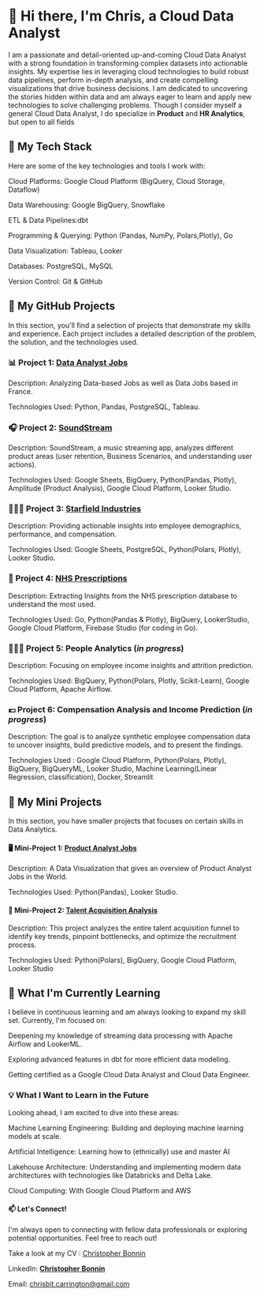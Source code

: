 # **👋 Hi there, I'm Chris, a Cloud Data Analyst**

I am a passionate and detail-oriented up-and-coming Cloud Data Analyst with a strong foundation in transforming complex datasets into actionable insights. My expertise lies in leveraging cloud technologies to build robust data pipelines, perform in-depth analysis, and create compelling visualizations that drive business decisions. I am dedicated to uncovering the stories hidden within data and am always eager to learn and apply new technologies to solve challenging problems. Though I consider myself a general Cloud Data Analyst, I do specialize in **Product** and **HR Analytics**, but open to all fields

## **🧰 My Tech Stack**
Here are some of the key technologies and tools I work with:

Cloud Platforms: Google Cloud Platform (BigQuery, Cloud Storage, Dataflow)

Data Warehousing: Google BigQuery, Snowflake

ETL & Data Pipelines:dbt

Programming & Querying: Python (Pandas, NumPy, Polars,Plotly), Go

Data Visualization: Tableau, Looker

Databases: PostgreSQL, MySQL

Version Control: Git & GitHub


## **🚀 My GitHub Projects**
In this section, you'll find a selection of projects that demonstrate my skills and experience. Each project includes a detailed description of the problem, the solution, and the technologies used.

### **📊 Project 1: [Data Analyst Jobs](https://github.com/cbonnin88/Data-Analyst-Jobs)**
Description: Analyzing Data-based Jobs as well as Data Jobs based in France.

Technologies Used: Python, Pandas, PostgreSQL, Tableau.

### **🎧 Project 2: [SoundStream](https://github.com/cbonnin88/Soundstream)**

Description: SoundStream, a music streaming app, analyzes different product areas (user retention, Business Scenarios, and understanding user actions).

Technologies Used: Google Sheets, BigQuery, Python(Pandas, Plotly), Amplitude (Product Analysis), Google Cloud Platform, Looker Studio.

### **👩🏾‍🚀 Project 3: [Starfield Industries](https://github.com/cbonnin88/Starfield-Industries)**

Description: Providing actionable insights into employee demographics, performance, and compensation.

Technologies Used: Google Sheets, PostgreSQL, Python(Polars, Plotly), Looker Studio.

### **🏥 Project 4: [NHS Prescriptions](https://github.com/cbonnin88/NHS-Prescriptions)**

Description: Extracting Insights from the NHS prescription database to understand the most used.

Technologies Used: Go, Python(Pandas & Plotly), BigQuery, LookerStudio, Google Cloud Platform, Firebase Studio (for coding in Go).

### **👩🏼‍🏭 Project 5: People Analytics (*in progress*)**

Description: Focusing on employee income insights and attrition prediction.

Technologies Used: BigQuery, Python(Polars, Plotly, Scikit-Learn), Google Cloud Platform, Apache Airflow.

### **💶 Project 6: Compensation Analysis and Income Prediction (*in progress*)**
Description: The goal is to analyze synthetic employee compensation data to uncover insights, build predictive models, and to present the findings.

Technologies Used : Google Cloud Platform, Python(Polars, Plotly), BigQuery, BigQueryML, Looker Studio, Machine Learning(Linear Regression, classification), Docker, Streamlit

## **🚀 My Mini Projects**
In this section, you have smaller projects that focuses on certain skills in Data Analytics.

#### **🖥️ Mini-Project 1: [Product Analyst Jobs](https://lookerstudio.google.com/reporting/f91cb50b-a4cb-42bb-9ab5-229347802655)**

Description: A Data Visualization that gives an overview of Product Analyst Jobs in the World.

Technologies Used: Python(Pandas), Looker Studio.

#### **🏢 Mini-Project 2: [Talent Acquisition Analysis](https://lookerstudio.google.com/reporting/59ceaeca-904a-492f-adbf-ea6852747317)**

Description: This project analyzes the entire talent acquisition funnel to identify key trends, pinpoint bottlenecks, and optimize the recruitment process.

Technologies Used: Python(Polars), BigQuery, Google Cloud Platform, Looker Studio

## **🌱 What I'm Currently Learning**
I believe in continuous learning and am always looking to expand my skill set. Currently, I'm focused on:

Deepening my knowledge of streaming data processing with Apache Airflow and LookerML.

Exploring advanced features in dbt for more efficient data modeling.

Getting certified as a Google Cloud Data Analyst and Cloud Data Engineer.

### **💡 What I Want to Learn in the Future**
Looking ahead, I am excited to dive into these areas:

Machine Learning Engineering: Building and deploying machine learning models at scale.

Artificial Intelligence: Learning how to (ethnically) use and master AI

Lakehouse Architecture: Understanding and implementing modern data architectures with technologies like Databricks and Delta Lake.

Cloud Computing: With Google Cloud Platform and AWS

#### **📫 Let's Connect!**
I'm always open to connecting with fellow data professionals or exploring potential opportunities. Feel free to reach out!

Take a look at my CV : [Christopher Bonnin](https://github.com/cbonnin88/cbonnin88/blob/50ac13b359e32388d8bc4094d40c5f3c9d591cb7/CVBONNIN-DA-FR.pdf)

LinkedIn: [**Christopher Bonnin**](https://www.linkedin.com/in/christopher-bonnin-a08a95197/)

Email: chrisbit.carrington@gmail.com
